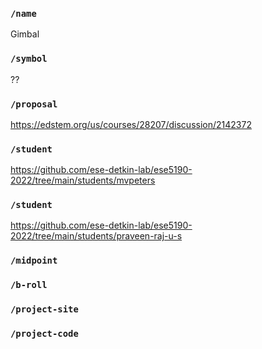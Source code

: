 ### `/name`
Gimbal
### `/symbol`
??
### `/proposal`
https://edstem.org/us/courses/28207/discussion/2142372
### `/student`
https://github.com/ese-detkin-lab/ese5190-2022/tree/main/students/mvpeters
### `/student`
https://github.com/ese-detkin-lab/ese5190-2022/tree/main/students/praveen-raj-u-s
### `/midpoint`
### `/b-roll`
### `/project-site`
### `/project-code`
